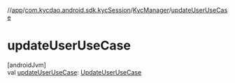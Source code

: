 //[app](../../../index.md)/[com.kycdao.android.sdk.kycSession](../index.md)/[KycManager](index.md)/[updateUserUseCase](update-user-use-case.md)

# updateUserUseCase

[androidJvm]\
val [updateUserUseCase](update-user-use-case.md): [UpdateUserUseCase](../../com.kycdao.android.sdk.usecase/-update-user-use-case/index.md)
